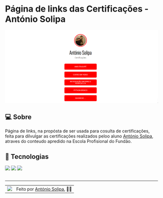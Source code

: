 # Página de links das Certificações - António Solipa

![Imagem de resultado do projeto](./assets/Links.png)
<br>

## 💻 Sobre

Página de links, na propósta de ser usada para cosulta de certificações, feita para dilvulgar as certificações realizados peloo aluno <a href="https://github.com/asolipa0">António Solipa</a>, atraves do conteudo apredido na Escola Profisional do Fundão.


## 🧠 Tecnologias

<div>
    <img src="https://img.shields.io/badge/HTML5-E34F26?style=for-the-badge&logo=html5&logoColor=white" />
    <img src="https://img.shields.io/badge/CSS3-1572B6?style=for-the-badge&logo=css3&logoColor=white" />
    <img src="https://img.shields.io/badge/JavaScript-F7DF1E?style=for-the-badge&logo=javascript&logoColor=black" />
</div>
<br>

---

<table>
  <tr>
    <td>
      <img src="https://github.com/asolipa0.png" width="100px" />
    </td>
    <td>
      Feito por <a href="https://github.com/asolipa0">António Solipa.</a> 🙋‍♂️
    </td>
  </tr>
</table>
